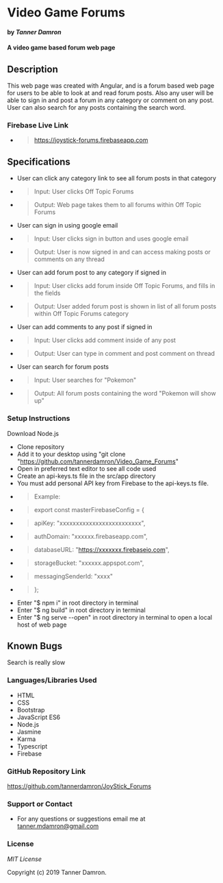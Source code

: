 # Video Game Forums
#### by _**Tanner Damron**_

#### A video game based forum web page

## Description
This web page was created with Angular, and is a forum based web page for users to be able to look at and read forum posts. Also any user will be able to sign in and post a forum in any category or comment on any post. User can also search for any posts containing the search word.

### Firebase Live Link
* > https://joystick-forums.firebaseapp.com

## Specifications
* User can click any category link to see all forum posts in that category
* > Input: User clicks Off Topic Forums
* > Output: Web page takes them to all forums within Off Topic Forums
* User can sign in using google email
* > Input: User clicks sign in button and uses google email
* > Output: User is now signed in and can access making posts or comments on any thread
* User can add forum post to any category if signed in
* > Input: User clicks add forum inside Off Topic Forums, and fills in the fields
* > Output: User added forum post is shown in list of all forum posts within Off Topic Forums category
* User can add comments to any post if signed in
* > Input: User clicks add comment inside of any post
* > Output: User can type in comment and post comment on thread
* User can search for forum posts
* > Input: User searches for "Pokemon"
* > Output: All forum posts containing the word "Pokemon will show up"

### Setup Instructions
Download Node.js

* Clone repository
* Add it to your desktop using "git clone "https://github.com/tannerdamron/Video_Game_Forums"
* Open in preferred text editor to see all code used
* Create an api-keys.ts file in the src/app directory
* You must add personal API key from Firebase to the api-keys.ts file.
* > Example:
* > export const masterFirebaseConfig = {
* > apiKey: "xxxxxxxxxxxxxxxxxxxxxxxxx",
* > authDomain: "xxxxxx.firebaseapp.com",
* > databaseURL: "https://xxxxxxx.firebaseio.com",
* > storageBucket: "xxxxxx.appspot.com",
* > messagingSenderId: "xxxx"
* > };
* Enter "$ npm i" in root directory in terminal
* Enter "$ ng build" in root directory in terminal
* Enter "$ ng serve --open" in root directory in terminal to open a local host of web page

## Known Bugs
Search is really slow

### Languages/Libraries Used
* HTML
* CSS
* Bootstrap
* JavaScript ES6
* Node.js
* Jasmine
* Karma
* Typescript
* Firebase

### GitHub Repository Link
https://github.com/tannerdamron/JoyStick_Forums

### Support or Contact
* For any questions or suggestions email me at tanner.mdamron@gmail.com

### License
*MIT License*

Copyright (c) 2019 Tanner Damron.


